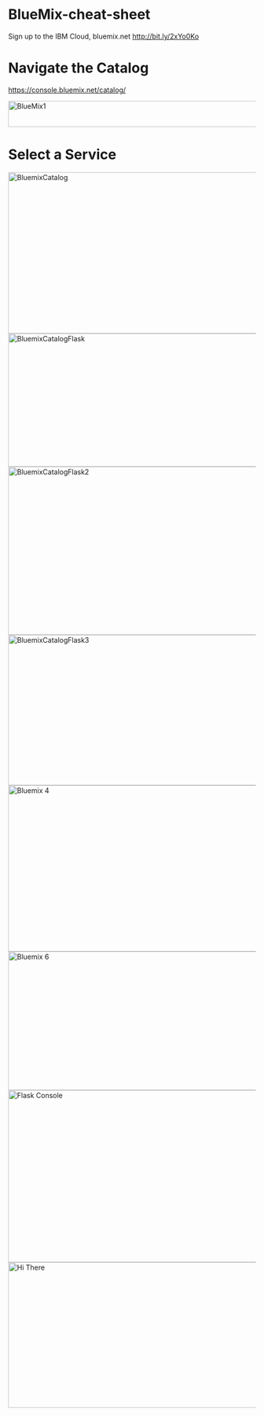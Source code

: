 # BlueMix-cheat-sheet

Sign up to the IBM Cloud, bluemix.net http://bit.ly/2xYo0Ko

# Navigate the Catalog

https://console.bluemix.net/catalog/

<img src="https://farm5.staticflickr.com/4496/37532679161_1a61013568_c.jpg" width="800" height="53" alt="BlueMix1">

# Select a Service

<img src="https://farm5.staticflickr.com/4461/37274490530_557edf373c_z.jpg" width="587" height="328" alt="BluemixCatalog">

<img src="https://farm5.staticflickr.com/4445/23680630568_f9a8ebbe7b_z.jpg" width="640" height="271" alt="BluemixCatalogFlask">

<img src="https://farm5.staticflickr.com/4456/37485097406_282f686f8c_z.jpg" width="640" height="342" alt="BluemixCatalogFlask2">

<img src="https://farm5.staticflickr.com/4503/37533000711_e4901daaf0_z.jpg" width="640" height="306" alt="BluemixCatalogFlask3">

<img src="https://farm5.staticflickr.com/4489/36864017573_dc112d6eb6_z.jpg" width="640" height="338" alt="Bluemix 4">

<img src="https://farm5.staticflickr.com/4466/37275143510_bed56c8df8_z.jpg" width="640" height="282" alt="Bluemix 6">

<img src="https://farm5.staticflickr.com/4464/36864516803_a3b79d2d81_z.jpg" width="640" height="350" alt="Flask Console">

<img src="https://farm5.staticflickr.com/4467/37502815812_e7079fb1df_z.jpg" width="640" height="296" alt="Hi There">



